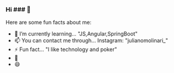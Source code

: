 ### Hi ### 👋

Here are some fun facts about me:

- 🌱 I’m currently learning... "JS,Angular,SpringBoot"
- 📫 You can contact me through... Instagram: "julianomolinari_"
- ⚡ Fun fact... "I like technology and poker"
- 💬 
- 😄
